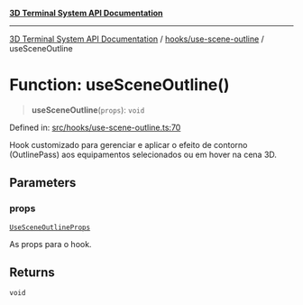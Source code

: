 [**3D Terminal System API Documentation**](../../../README.md)

***

[3D Terminal System API Documentation](../../../README.md) / [hooks/use-scene-outline](../README.md) / useSceneOutline

# Function: useSceneOutline()

> **useSceneOutline**(`props`): `void`

Defined in: [src/hooks/use-scene-outline.ts:70](https://github.com/Dicommunitas/ThreeJS_Terminal_3D/blob/1e74b7c848780edcc8caac62c0023b31b5be34f5/src/hooks/use-scene-outline.ts#L70)

Hook customizado para gerenciar e aplicar o efeito de contorno (OutlinePass)
aos equipamentos selecionados ou em hover na cena 3D.

## Parameters

### props

[`UseSceneOutlineProps`](../interfaces/UseSceneOutlineProps.md)

As props para o hook.

## Returns

`void`
